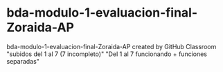 # bda-modulo-1-evaluacion-final-Zoraida-AP
bda-modulo-1-evaluacion-final-Zoraida-AP created by GitHub Classroom
"subidos del 1 al 7 (7 incompleto)"
"Del 1 al 7 funcionando  +  funciones separadas"
